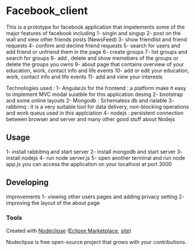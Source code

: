 

# Facebook_client


This is a prototype for facebook application that impelements some of the major features of facebook including 
1- singin and singup
2- post on the wall and view other friends posts (NewsFeed)
3- show friendlist and friend requests
4- confirm and decline friend requests
5- search for users and add friend or unfriend them in the page
6- create groups 
7- list groups and search for groups 
8- add , delete and show memebers of the groups or delete the groups you owns 
9- about page that contains overview of your education, work, contact info and life events
10- add or edit your education, work, contact info and life events
11- add and view your interests 

Technologies used :
1- AngularJs for the frontend : a platform make it easy to implement MVC modal suiatble for this application desing 
2- bootstrap and some online layouts 
2- Mongodb : Schemaless db and rialable 
3- rabbimq : it is a very suitable tool for data delivery, non-blocking operations and work queus used in this applciation
4- nodejs : persistent connection between browser and server and many other good stuff about Nodejs 



## Usage
1- install rabbitmq and start server
2- install mongodb and start server
3- install nodejs 
4- run node server.js 
5- open another terminal and run node app.js 
you can access the application on your localhost at port 3000



## Developing
improvements 
1- viewing other users pages and adding privacy setting
2- improving the layout of the about page



### Tools

Created with [Nodeclipse](https://github.com/Nodeclipse/nodeclipse-1)
 ([Eclipse Marketplace](http://marketplace.eclipse.org/content/nodeclipse), [site](http://www.nodeclipse.org))   

Nodeclipse is free open-source project that grows with your contributions.
